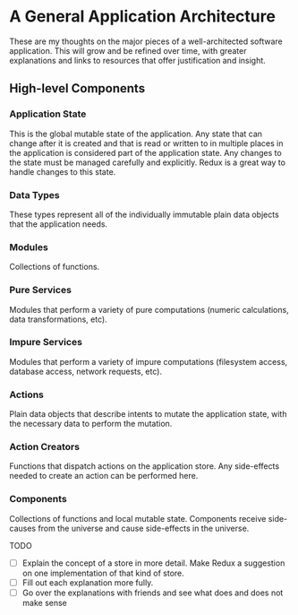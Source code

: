 # A General Application Architecture

These are my thoughts on the major pieces of a well-architected software application. This will grow and be refined over time, with greater explanations and links to resources that offer justification and insight.

## High-level Components

### Application State

This is the global mutable state of the application. Any state that can change after it is created and that is read or written to in multiple places in the application is considered part of the application state. Any changes to the state must be managed carefully and explicitly. Redux is a great way to handle changes to this state.

### Data Types

These types represent all of the individually immutable plain data objects that the application needs.

### Modules

Collections of functions.

### Pure Services

Modules that perform a variety of pure computations (numeric calculations, data transformations, etc).

### Impure Services

Modules that perform a variety of impure computations (filesystem access, database access, network requests, etc).

### Actions

Plain data objects that describe intents to mutate the application state, with the necessary data to perform the mutation.

### Action Creators

Functions that dispatch actions on the application store. Any side-effects needed to create an action can be performed here.

### Components

Collections of functions and local mutable state. Components receive side-causes from the universe and cause side-effects in the universe.

TODO
- [ ] Explain the concept of a store in more detail. Make Redux a suggestion on one implementation of that kind of store.
- [ ] Fill out each explanation more fully.
- [ ] Go over the explanations with friends and see what does and does not make sense
